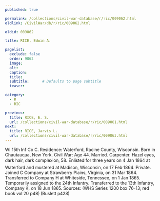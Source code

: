 ```yaml
---
published: true

permalink: /collections/civil-war-database/r/ric/009062.html
oldlink: /CivilWar/db/r/ric/009062.html

oldid: 009062

title: RICE, Edwin A.

pagelist:
  exclude: false
  order: 9062
  image: 
  alt:
  caption:
  title:
  subtitle:      # Defaults to page subtitle
  teaser:

category: 
  - R 
  - RIC

previous:
  title: RICE, E. S.
  url: /collections/civil-war-database/r/ric/009061.html  
next:
  title: RICE, Jarvis L.
  url: /collections/civil-war-database/r/ric/009063.html   
---
```

WI 15th Inf Co C. Residence: Waterford, Racine County, Wisconsin. Born in Chautauqua, New York. Civil War: Age 44. Married. Carpenter. Hazel eyes, dark hair, dark complexion, 5&#146;8&#148;. Enlisted for three years on 4 Jan 1864 at Waterford and mustered at Madison, Wisconsin, on 17 Feb 1864. Private. Joined C Company at Strawberry Plains, Virginia, on 31 Mar 1864. Transferred to Company H at Whiteside, Tennessee, on 1 Jan 1865. Temporarily assigned to the 24th Infantry. Transferred to the 13th Infantry, Company K, on 18 Jun 1865. Sources: (WHS Series 1200 box 76-13; red book vol 20 p48) (Buslett p428)